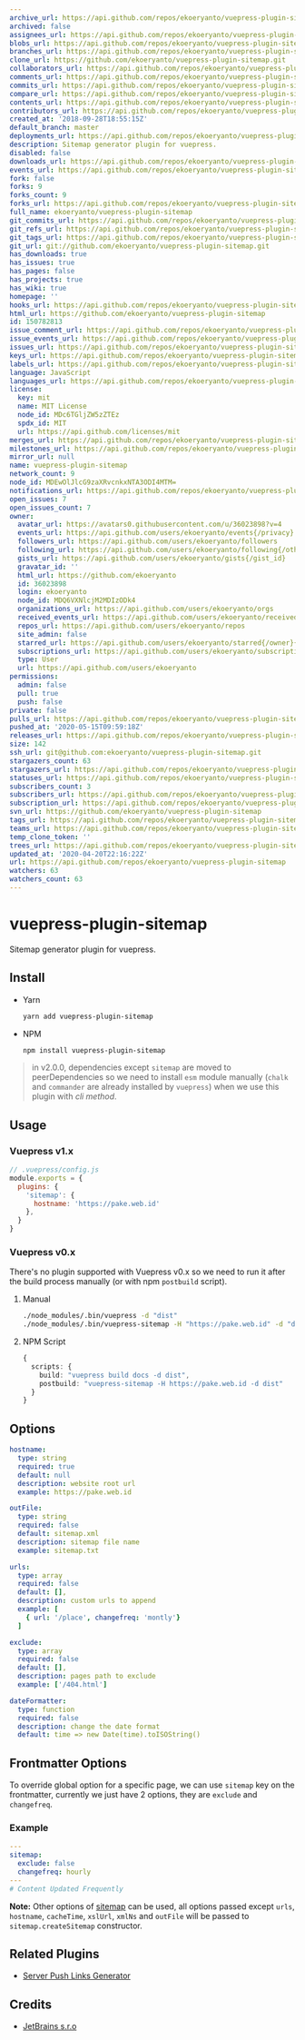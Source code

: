 ```yaml
---
archive_url: https://api.github.com/repos/ekoeryanto/vuepress-plugin-sitemap/{archive_format}{/ref}
archived: false
assignees_url: https://api.github.com/repos/ekoeryanto/vuepress-plugin-sitemap/assignees{/user}
blobs_url: https://api.github.com/repos/ekoeryanto/vuepress-plugin-sitemap/git/blobs{/sha}
branches_url: https://api.github.com/repos/ekoeryanto/vuepress-plugin-sitemap/branches{/branch}
clone_url: https://github.com/ekoeryanto/vuepress-plugin-sitemap.git
collaborators_url: https://api.github.com/repos/ekoeryanto/vuepress-plugin-sitemap/collaborators{/collaborator}
comments_url: https://api.github.com/repos/ekoeryanto/vuepress-plugin-sitemap/comments{/number}
commits_url: https://api.github.com/repos/ekoeryanto/vuepress-plugin-sitemap/commits{/sha}
compare_url: https://api.github.com/repos/ekoeryanto/vuepress-plugin-sitemap/compare/{base}...{head}
contents_url: https://api.github.com/repos/ekoeryanto/vuepress-plugin-sitemap/contents/{+path}
contributors_url: https://api.github.com/repos/ekoeryanto/vuepress-plugin-sitemap/contributors
created_at: '2018-09-28T18:55:15Z'
default_branch: master
deployments_url: https://api.github.com/repos/ekoeryanto/vuepress-plugin-sitemap/deployments
description: Sitemap generator plugin for vuepress.
disabled: false
downloads_url: https://api.github.com/repos/ekoeryanto/vuepress-plugin-sitemap/downloads
events_url: https://api.github.com/repos/ekoeryanto/vuepress-plugin-sitemap/events
fork: false
forks: 9
forks_count: 9
forks_url: https://api.github.com/repos/ekoeryanto/vuepress-plugin-sitemap/forks
full_name: ekoeryanto/vuepress-plugin-sitemap
git_commits_url: https://api.github.com/repos/ekoeryanto/vuepress-plugin-sitemap/git/commits{/sha}
git_refs_url: https://api.github.com/repos/ekoeryanto/vuepress-plugin-sitemap/git/refs{/sha}
git_tags_url: https://api.github.com/repos/ekoeryanto/vuepress-plugin-sitemap/git/tags{/sha}
git_url: git://github.com/ekoeryanto/vuepress-plugin-sitemap.git
has_downloads: true
has_issues: true
has_pages: false
has_projects: true
has_wiki: true
homepage: ''
hooks_url: https://api.github.com/repos/ekoeryanto/vuepress-plugin-sitemap/hooks
html_url: https://github.com/ekoeryanto/vuepress-plugin-sitemap
id: 150782813
issue_comment_url: https://api.github.com/repos/ekoeryanto/vuepress-plugin-sitemap/issues/comments{/number}
issue_events_url: https://api.github.com/repos/ekoeryanto/vuepress-plugin-sitemap/issues/events{/number}
issues_url: https://api.github.com/repos/ekoeryanto/vuepress-plugin-sitemap/issues{/number}
keys_url: https://api.github.com/repos/ekoeryanto/vuepress-plugin-sitemap/keys{/key_id}
labels_url: https://api.github.com/repos/ekoeryanto/vuepress-plugin-sitemap/labels{/name}
language: JavaScript
languages_url: https://api.github.com/repos/ekoeryanto/vuepress-plugin-sitemap/languages
license:
  key: mit
  name: MIT License
  node_id: MDc6TGljZW5zZTEz
  spdx_id: MIT
  url: https://api.github.com/licenses/mit
merges_url: https://api.github.com/repos/ekoeryanto/vuepress-plugin-sitemap/merges
milestones_url: https://api.github.com/repos/ekoeryanto/vuepress-plugin-sitemap/milestones{/number}
mirror_url: null
name: vuepress-plugin-sitemap
network_count: 9
node_id: MDEwOlJlcG9zaXRvcnkxNTA3ODI4MTM=
notifications_url: https://api.github.com/repos/ekoeryanto/vuepress-plugin-sitemap/notifications{?since,all,participating}
open_issues: 7
open_issues_count: 7
owner:
  avatar_url: https://avatars0.githubusercontent.com/u/36023898?v=4
  events_url: https://api.github.com/users/ekoeryanto/events{/privacy}
  followers_url: https://api.github.com/users/ekoeryanto/followers
  following_url: https://api.github.com/users/ekoeryanto/following{/other_user}
  gists_url: https://api.github.com/users/ekoeryanto/gists{/gist_id}
  gravatar_id: ''
  html_url: https://github.com/ekoeryanto
  id: 36023898
  login: ekoeryanto
  node_id: MDQ6VXNlcjM2MDIzODk4
  organizations_url: https://api.github.com/users/ekoeryanto/orgs
  received_events_url: https://api.github.com/users/ekoeryanto/received_events
  repos_url: https://api.github.com/users/ekoeryanto/repos
  site_admin: false
  starred_url: https://api.github.com/users/ekoeryanto/starred{/owner}{/repo}
  subscriptions_url: https://api.github.com/users/ekoeryanto/subscriptions
  type: User
  url: https://api.github.com/users/ekoeryanto
permissions:
  admin: false
  pull: true
  push: false
private: false
pulls_url: https://api.github.com/repos/ekoeryanto/vuepress-plugin-sitemap/pulls{/number}
pushed_at: '2020-05-15T09:59:18Z'
releases_url: https://api.github.com/repos/ekoeryanto/vuepress-plugin-sitemap/releases{/id}
size: 142
ssh_url: git@github.com:ekoeryanto/vuepress-plugin-sitemap.git
stargazers_count: 63
stargazers_url: https://api.github.com/repos/ekoeryanto/vuepress-plugin-sitemap/stargazers
statuses_url: https://api.github.com/repos/ekoeryanto/vuepress-plugin-sitemap/statuses/{sha}
subscribers_count: 3
subscribers_url: https://api.github.com/repos/ekoeryanto/vuepress-plugin-sitemap/subscribers
subscription_url: https://api.github.com/repos/ekoeryanto/vuepress-plugin-sitemap/subscription
svn_url: https://github.com/ekoeryanto/vuepress-plugin-sitemap
tags_url: https://api.github.com/repos/ekoeryanto/vuepress-plugin-sitemap/tags
teams_url: https://api.github.com/repos/ekoeryanto/vuepress-plugin-sitemap/teams
temp_clone_token: ''
trees_url: https://api.github.com/repos/ekoeryanto/vuepress-plugin-sitemap/git/trees{/sha}
updated_at: '2020-04-20T22:16:22Z'
url: https://api.github.com/repos/ekoeryanto/vuepress-plugin-sitemap
watchers: 63
watchers_count: 63
---
```


# vuepress-plugin-sitemap

Sitemap generator plugin for vuepress.

## Install

* Yarn

  ```sh
  yarn add vuepress-plugin-sitemap
  ```

* NPM

  ```sh
  npm install vuepress-plugin-sitemap
  ```

> in v2.0.0, dependencies except `sitemap` are moved to peerDependencies so we need to install `esm` module manually (`chalk` and `commander` are already installed by `vuepress`) when we use this plugin with *cli method*.

## Usage

### Vuepress v1.x

```js
// .vuepress/config.js
module.exports = {
  plugins: {
    'sitemap': {
      hostname: 'https://pake.web.id'
    },
  }
}
```

### Vuepress v0.x

There's no plugin supported with Vuepress v0.x so we need to run it after the build process manually (or with npm `postbuild` script).

1. Manual

   ```sh
   ./node_modules/.bin/vuepress -d "dist"
   ./node_modules/.bin/vuepress-sitemap -H "https://pake.web.id" -d "dist"
   ```

2. NPM Script

   ```ts
   {
     scripts: {
       build: "vuepress build docs -d dist",
       postbuild: "vuepress-sitemap -H https://pake.web.id -d dist"
     }
   }
   ```

## Options

```yml
hostname:
  type: string
  required: true
  default: null
  description: website root url
  example: https://pake.web.id

outFile:
  type: string
  required: false
  default: sitemap.xml
  description: sitemap file name
  example: sitemap.txt

urls:
  type: array
  required: false
  default: [],
  description: custom urls to append
  example: [
    { url: '/place', changefreq: 'montly'}
  ]

exclude:
  type: array
  required: false
  default: [],
  description: pages path to exclude
  example: ['/404.html']

dateFormatter:
  type: function
  required: false
  description: change the date format
  default: time => new Date(time).toISOString()
```

## Frontmatter Options
To override global option for a specific page, we can use `sitemap` key on the frontmatter,
currently we just have 2 options, they are `exclude` and `changefreq`.

### Example

```yml
---
sitemap:
  exclude: false
  changefreq: hourly
---
# Content Updated Frequently
```

**Note:**
Other options of [sitemap](https://npm.im/sitemap) can be used, all options passed except `urls`, `hostname`, `cacheTime`, `xslUrl`, `xmlNs` and `outFile` will be passed to `sitemap.createSitemap` constructor.

## Related Plugins

* [Server Push Links Generator](https://github.com/ekoeryanto/vuepress-plugin-server-push)

## Credits
* [JetBrains s.r.o](https://www.jetbrains.com/?from=vuepress-plugin-sitemap)
